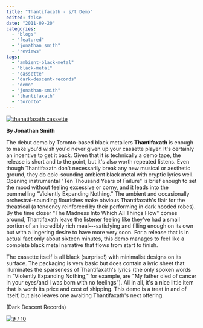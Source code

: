 ```yaml
---
title: "Thantifaxath - s/t Demo"
edited: false
date: "2011-09-20"
categories:
  - "blogs"
  - "featured"
  - "jonathan_smith"
  - "reviews"
tags:
  - "ambient-black-metal"
  - "black-metal"
  - "cassette"
  - "dark-descent-records"
  - "demo"
  - "jonathan-smith"
  - "thantifaxath"
  - "toronto"
---
```


[![](http://www.hellbound.ca/wp-content/uploads/2011/09/thanatifaxath-cassette.jpg "thanatifaxath cassette")](http://www.hellbound.ca/wp-content/uploads/2011/09/thanatifaxath-cassette.jpg)

**By Jonathan Smith**

The debut demo by Toronto-based black metallers **Thantifaxath** is enough to make you'd wish you'd never given up your cassette player. It's certainly an incentive to get it back. Given that it is technically a demo tape, the release is short and to the point, but it's also worth repeated listens. Even though Thantifaxath don't necessarily break any new musical or aesthetic ground, they do epic-sounding ambient black metal with cryptic lyrics well. Opening instrumental "Ten Thousand Years of Failure" is brief enough to set the mood without feeling excessive or corny, and it leads into the pummelling "Violently Expanding Nothing." The ambient and occasionally orchestral-sounding flourishes make obvious Thantifaxath's flair for the theatrical (a tendency reinforced by their performing in dark hooded robes). By the time closer "The Madness Into Which All Things Flow" comes around, Thantifaxath leave the listener feeling like they've had a small portion of an incredibly rich meal---satisfying and filling enough on its own but with a lingering desire to have more very soon. For a release that is in actual fact only about sixteen minutes, this demo manages to feel like a complete black metal narrative that flows from start to finish.

The cassette itself is all black (surprise!) with minimalist designs on its surface. The packaging is very basic but does contain a lyric sheet that illuminates the sparseness of Thantifaxath's lyrics (the only spoken words in "Violently Expanding Nothing," for example, are "My father died of cancer in your eyes/and I was born with no feelings"). All in all, it's a nice little item that is worth its price and cost of shipping. This demo is a treat in and of itself, but also leaves one awaiting Thantifaxath's next offering.

(Dark Descent Records)

[![](http://www.hellbound.ca/wp-content/uploads/2009/05/review9.png "9 / 10")](http://www.hellbound.ca/wp-content/uploads/2009/05/review9.png)
